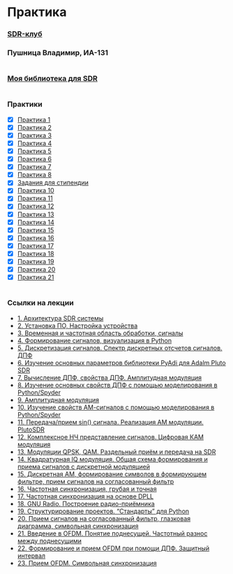 # Практика
### [SDR-клуб](https://humble-ballcap-e09.notion.site/SDR-club-f287720eb5e14e49aa593d183268906b)     
### Пушница Владимир,   ИА-131
#

### [Моя библиотека для SDR](https://github.com/Nicoskin/mylib_python)

#

### Практики
- [x] [Практика 1](./Lecture01%20(13.09))  
- [x] [Практика 2](./Lecture02%20(20.09))  
- [x] [Практика 3](./Lecture03%20(27.09)) 
- [x] [Практика 4](./Lecture04%20(04.10))
- [x] [Практика 5](./Lecture05%20(11.10))
- [x] [Практика 6](./Lecture06%20(18.10))
- [x] [Практика 7](./Lecture07%20(25.10))
- [x] [Практика 8](./Lecture08%20(01.11))
- [x] [Задания для стипендии](./Задания%20для%20стипендии(8.11))
- [x] [Практика 10](./Lecture10%20(15.11))  
- [x] [Практика 11](./Lecture11%20(22.11))
- [x] [Практика 12](./Lecture12%20(29.11))
- [x] [Практика 13](./Lecture13%20(06.12))
- [x] [Практика 14](./Lecture14%20(13.12))
- [x] [Практика 15](./Lecture15%20(21.12))
- [x] [Практика 16](./Lecture16%20(27.12))
- [x] [Практика 17](./Lecture17%20(08.02))
- [x] [Практика 18](./Lecture18%20(15.02))
- [x] [Практика 19](./Lecture19%20(22.02))
- [x] [Практика 20](./Lecture20%20(29.02))
- [x] [Практика 21](./Lecture21%20(07.03))
# 

### Ссылки на лекции
+ [1. Архитектура SDR системы](https://www.notion.so/1-SDR-bf05fc1219da419d88d15f950007c08d?pvs=21) 
+ [2. Установка ПО, Настройка устройства](https://www.notion.so/2-84a9d15f81834c58a86af70a76991cec?pvs=21)
+ [3. Временная и частотная область обработки, сигналы](https://www.notion.so/3-022075c5872a478a986df83e3e5dd6dd?pvs=21)
+ [4. Формирование сигналов, визуализация в Python](https://www.notion.so/4-Python-5f78caed6b4c4d919115c5489dd4ffae?pvs=21)
+ [5. Дискретизация сигналов. Спектр дискретных отсчетов сигналов. ДПФ](https://humble-ballcap-e09.notion.site/5-5f9904dc31f747379b47610a5625be65)
+ [6. Изучение основных параметров библиотеки PyAdi для Adalm Pluto SDR](https://humble-ballcap-e09.notion.site/6-PyAdi-Adalm-Pluto-SDR-7dabe605bb7243e3b8cb02ff208ca2bf)   
+ [7. Вычисление ДПФ, свойства ДПФ. Амплитудная модуляция](https://humble-ballcap-e09.notion.site/7-0ee2669e5e8144f39ed11d8455609fc2)
+ [8. Изучение основных свойств ДПФ с помощью моделирования в  Python/Spyder](https://humble-ballcap-e09.notion.site/8-Python-Spyder-c8f1d4266bd0468caadda311c2e6f812)
+ [9. Амплитудная модуляция](https://humble-ballcap-e09.notion.site/9-e47a36000b3944be8c93d32561685ae1)
+ [10. Изучение свойств АМ-сигналов с помощью моделирования в Python/Spyder](https://humble-ballcap-e09.notion.site/10-Python-Spyder-6db5b4e2bbc74e098af7297b98508b63)
+ [11. Передача/прием sin() сигнала. Реализация АМ модуляции. PlutoSDR](https://humble-ballcap-e09.notion.site/11-sin-PlutoSDR-33d96c13fe9142c3bdceb2ede48f7a50)
+ [12. Комплексное НЧ представление сигналов. Цифровая КАМ модуляция](https://humble-ballcap-e09.notion.site/12-83c5c0afd4d6469d8d40becd87874dc8)
+ [13. Модуляции QPSK, QAM. Раздельный приём и передача на SDR](https://humble-ballcap-e09.notion.site/13-QPSK-QAM-SDR-6928d03094d34fc895a4ab49dfed48ec)
+ [14. Квадратурная IQ модуляция. Общая схема формирования и приема сигналов с дискретной модуляцией](https://humble-ballcap-e09.notion.site/14-IQ-f05a7383ce384e51a13de2b04708bbc8)
+ [15. Дискретная АМ, формирование символов в формирующем фильтре, прием сигналов на согласованный фильтр](https://humble-ballcap-e09.notion.site/15--ab3f176a821848478cb11affbfe4fe0b)
+ [16. Частотная синхронизация, грубая и точная](https://humble-ballcap-e09.notion.site/16-50a1614990ac456bb72154d603bb8654)
+ [17. Частотная синхронизация на основе DPLL](https://humble-ballcap-e09.notion.site/17-DPLL-4e7416ba5a964bc48d3ec5259d0a8a61)
+ [18. GNU Radio. Построение радио-приёмника](https://humble-ballcap-e09.notion.site/18-GNU-Radio-b36014a54fa2449ea6eb13c7f0721acc)
+ [19. Структурирование проектов. “Стандарты” для Python](https://humble-ballcap-e09.notion.site/19-Python-2d5d1c2f6b724aceb39c4bd3197ae2a0)
+ [20. Прием сигналов на согласованный фильтр, глазковая диаграмма, символьная синхронизация](https://humble-ballcap-e09.notion.site/20-2fa75e690be94b7a925dc01aa2a9b196)
+ [21. Введение в OFDM. Понятие поднесущей. Частотный разнос между поднесущими](https://humble-ballcap-e09.notion.site/21-OFDM-b0b32d9ac9904f1b84c0daebe66ff96e)
+ [22. Формирование и прием OFDM при помощи ДПФ. Защитный интервал](https://humble-ballcap-e09.notion.site/22-OFDM-950240004cf940bc82bfdd60050c7064)
+ [23. Прием OFDM. Символьная синхронизация](https://humble-ballcap-e09.notion.site/23-OFDM-8e822d33be364e2fae65fcba149a3ba7)

[//]: <> (https://img.shields.io/badge/In%20progress-grey.svg)
[//]: <> (https://img.shields.io/badge/Done-green.svg)

